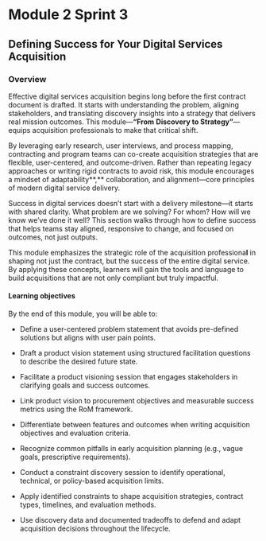 # Module 2 Sprint 3

## Defining Success for Your Digital Services Acquisition

### Overview

Effective digital services acquisition begins long before the first contract document is drafted. It starts with understanding the problem, aligning stakeholders, and translating discovery insights into a strategy that delivers real mission outcomes. This module—**“From** **Discovery to Strategy”**—equips acquisition professionals to make that critical shift.

By leveraging early research, user interviews, and process mapping, contracting and program teams can co-create acquisition strategies that are flexible, user-centered, and outcome-driven. Rather than repeating legacy approaches or writing rigid contracts to avoid risk, this module encourages a mindset of adaptability**,** collaboration, and alignment—core principles of modern digital service delivery.

Success in digital services doesn’t start with a delivery milestone—it starts with shared clarity. What problem are we solving? For whom? How will we know we’ve done it well? This section walks through how to define success that helps teams stay aligned, responsive to change, and focused on outcomes, not just outputs.

This module emphasizes the strategic role of the acquisition professiona**l** in shaping not just the contract, but the success of the entire digital service. By applying these concepts, learners will gain the tools and language to build acquisitions that are not only compliant but truly impactful.

#### Learning objectives

By the end of this module, you will be able to: 

* Define a user-centered problem statement that avoids pre-defined solutions but aligns with user pain points.  
* Draft a product vision statement using structured facilitation questions to describe the desired future state.  
* Facilitate a product visioning session that engages stakeholders in clarifying goals and success outcomes.

* Link product vision to procurement objectives and measurable success metrics using the RoM framework.  
* Differentiate between features and outcomes when writing acquisition objectives and evaluation criteria.  
* Recognize common pitfalls in early acquisition planning (e.g., vague goals, prescriptive requirements).  
* Conduct a constraint discovery session to identify operational, technical, or policy-based acquisition limits.  
* Apply identified constraints to shape acquisition strategies, contract types, timelines, and evaluation methods.  
* Use discovery data and documented tradeoffs to defend and adapt acquisition decisions throughout the lifecycle.


